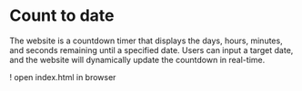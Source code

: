 # Count to date
The website is a countdown timer that displays the days, hours, minutes, and seconds remaining until a specified date. Users can input a target date, and the website will dynamically update the countdown in real-time. 

!
open index.html in browser
